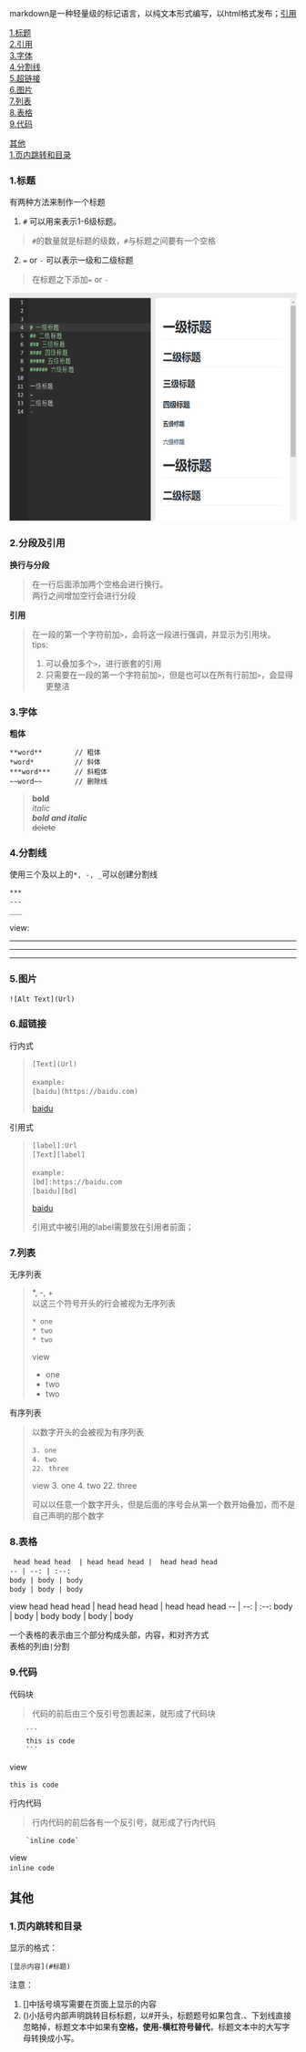 markdown是一种轻量级的标记语言，以纯文本形式编写，以html格式发布；[引用](https://www.jianshu.com/p/f3147a804368)

[1.标题](#1标题)  
[2.引用](#2引用)   
[3.字体](#3字体)  
[4.分割线](#4分割线)  
[5.超链接](#5超链接)   
[6.图片](#6图片)  
[7.列表](#7列表)  
[8.表格](#8表格)  
[9.代码](#9代码)  

[其他](#其他)  
[1.页内跳转和目录](#1页内跳转和目录)


### 1.标题
有两种方法来制作一个标题
1. `#` 可以用来表示1-6级标题。  
>`#`的数量就是标题的级数，`#`与标题之间要有一个空格

2. `=` or `-` 可以表示一级和二级标题  
>在标题之下添加`=` or `-`   


<img src="./src/md-titles.png" height="400">

### 2.分段及引用
**换行与分段**  
>在一行后面添加两个空格会进行换行。  
两行之间增加空行会进行分段  

**引用**  
>在一段的第一个字符前加`>`，会将这一段进行强调，并显示为引用块。  
>tips:  
>1. 可以叠加多个`>`，进行嵌套的引用
>2. 只需要在一段的第一个字符前加`>`，但是也可以在所有行前加`>`，会显得更整洁


### 3.字体
**粗体**  
```
**word**        // 粗体
*word*          // 斜体
***word***      // 斜粗体
~~word~~        // 删除线
```
>**bold**  
>*italic*  
>***bold and italic***  
>~~delete~~  


### 4.分割线

使用三个及以上的`*, -, _`可以创建分割线

```
***
---
___
```
view:  
***
---
___

### 5.图片
```
![Alt Text](Url)
```

### 6.超链接
行内式
>
>```
>[Text](Url)
>
>example:
>[baidu](https://baidu.com)
>```
>[baidu](https://baidu.com)


引用式
>```
>[label]:Url
>[Text][label]
>
>example:
>[bd]:https://baidu.com
>[baidu][bd]
>```
>
>[bd]:https://baidu.com
>[baidu][bd]
>
>引用式中被引用的label需要放在引用者前面；


### 7.列表
无序列表
> *, -, +  
> 以这三个符号开头的行会被视为无序列表
>
>```
>* one
>* two
>* two
>```
>view
>* one
>* two
>* two


有序列表
> 以数字开头的会被视为有序列表
>
>```
>3. one
>4. two
>22. three
>```
>view
>3. one
>4. two
>22. three
>
>可以以任意一个数字开头，但是后面的序号会从第一个数开始叠加，而不是自己声明的那个数字

### 8.表格
```
 head head head  | head head head |  head head head 
-- | --: | :--: 
body | body | body
body | body | body
```
view
 head head head  | head head head |  head head head 
-- | --: | :--: 
body | body | body
body | body | body

一个表格的表示由三个部分构成头部，内容，和对齐方式  
表格的列由`|`分割


### 9.代码
代码块  
>代码的前后由三个反引号包裹起来，就形成了代码块
```
    ```
    this is code
    ```
```
view  
```
this is code
```
行内代码
>行内代码的前后各有一个反引号，就形成了行内代码
```
    `inline code`
```
view  
`inline code`



## 其他
### 1.页内跳转和目录
显示的格式：
```
[显示内容](#标题)
```
注意：
1. []中括号填写需要在页面上显示的内容  
2. ()小括号内部声明跳转目标标题，以#开头，标题题号如果包含.、下划线直接忽略掉，标题文本中如果有**空格，使用-横杠符号替代**，标题文本中的大写字母转换成小写。
